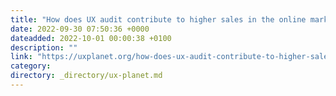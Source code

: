 ```yaml
---
title: "How does UX audit contribute to higher sales in the online marketplace?"
date: 2022-09-30 07:50:36 +0000
dateadded: 2022-10-01 00:00:38 +0100
description: ""
link: "https://uxplanet.org/how-does-ux-audit-contribute-to-higher-sales-in-the-online-marketplace-176130b462b7?source=rss----819cc2aaeee0---4"
category:
directory: _directory/ux-planet.md
---
```

